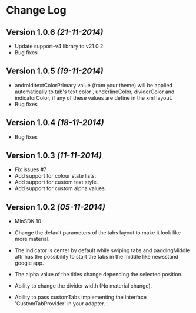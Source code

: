 Change Log
==========
Version 1.0.6 *(21-11-2014)*
----------------------------
* Update support-v4 library to v21.0.2
* Bug fixes

Version 1.0.5 *(19-11-2014)*
----------------------------
* android:textColorPrimary value (from your theme) will be applied automatically to tab's text color , underlineColor, dividerColor and indicatorColor, if any of these values are define in the xml layout.
* Bug fixes

Version 1.0.4 *(18-11-2014)*
----------------------------
* Bug fixes

Version 1.0.3 *(11-11-2014)*
----------------------------

* Fix issues #7
* Add support for colour state lists.
* Add support for  custom text style.
* Add support for  custom alpha values.

Version 1.0.2 *(05-11-2014)*
----------------------------
* MinSDK 10

* Change the default parameters of the tabs layout to make
it look like more material.

* The indicator is center by default while swiping tabs and paddingMiddle attr
has the possibility to start the tabs in the middle like newsstand google app.

* The alpha value of the titles change depending the selected position.

* Ability to change the divider width (No material change).

* Ability to pass customTabs implementing the interface
'CustomTabProvider' in your adapter.
